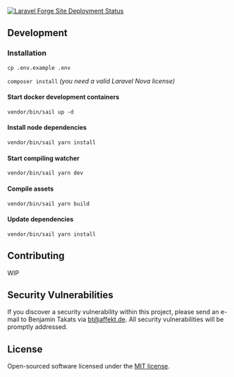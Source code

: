[![Laravel Forge Site Deployment Status](https://img.shields.io/endpoint?url=https%3A%2F%2Fforge.laravel.com%2Fsite-badges%2F03a51b88-6eab-491b-8b80-5183a78d0024%3Fdate%3D1%26commit%3D1&style=for-the-badge)](https://forge.laravel.com)

## Development

### Installation

```cp .env.example .env```

```composer install```
*(you need a valid Laravel Nova license)*

#### Start docker development containers

```vendor/bin/sail up -d```

#### Install node dependencies

```vendor/bin/sail yarn install```

#### Start compiling watcher

```vendor/bin/sail yarn dev```

#### Compile assets

```vendor/bin/sail yarn build```

#### Update dependencies

```vendor/bin/sail yarn install```

## Contributing

WIP

## Security Vulnerabilities

If you discover a security vulnerability within this project, please send an e-mail to Benjamin Takats
via [bt@affekt.de](mailto:bt@affekt.de). All security vulnerabilities will be promptly addressed.

## License

Open-sourced software licensed under the [MIT license](https://opensource.org/licenses/MIT).
